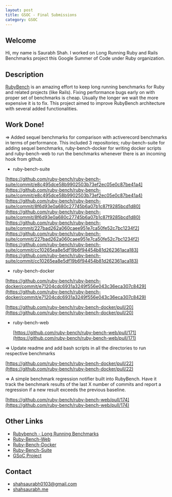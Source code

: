 ```yaml
---
layout: post
title: GSOC - Final Submissions
category: GSOC
---
```


## <b> Welcome </b>

Hi, my name is Saurabh Shah. I worked on Long Running Ruby and Rails Benchmarks project this Google Summer of Code under Ruby organization.

## <b> Description </b>

[RubyBench](https://rubybench.org/) is an amazing effort to keep long running benchmarks for Ruby and related projects (like Rails). Fixing performance bugs early on with proper set of benchmarks is cheap. Usually the longer we wait the more expensive it is to fix. This project aimed to improve RubyBench architecture with several added functionalities.

## <b> Work Done! </b>

=> Added sequel benchmarks for comparison with activerecord benchmarks in terms of performance. This included 3 repositories; ruby-bench-suite for adding sequel benchmarks, ruby-bench-docker for writing docker scripts and ruby-bench-web to run the benchmarks whenever there is an incoming hook from github.


  * ruby-bench-suite

  [https://github.com/ruby-bench/ruby-bench-suite/commit/e8c495dce58b9902503b73ef2ec05e0c87be41a4](https://github.com/ruby-bench/ruby-bench-suite/commit/e8c495dce58b9902503b73ef2ec05e0c87be41a4)
  [https://github.com/ruby-bench/ruby-bench-suite/commit/8f6d93e0a680c27745b6a07b1c87f9285bcd1d80](https://github.com/ruby-bench/ruby-bench-suite/commit/8f6d93e0a680c27745b6a07b1c87f9285bcd1d80)
  [https://github.com/ruby-bench/ruby-bench-suite/commit/227bad262a060caee951e7ca50fe52c7bc1234f2](https://github.com/ruby-bench/ruby-bench-suite/commit/227bad262a060caee951e7ca50fe52c7bc1234f2)
  [https://github.com/ruby-bench/ruby-bench-suite/commit/cc10265ea8e5df19b6f94454b81d262361aca183](https://github.com/ruby-bench/ruby-bench-suite/commit/cc10265ea8e5df19b6f94454b81d262361aca183)

  * ruby-bench-docker

[https://github.com/ruby-bench/ruby-bench-docker/commit/e71204cdc6931a3249f556e043c36eca307c8429](https://github.com/ruby-bench/ruby-bench-docker/commit/e71204cdc6931a3249f556e043c36eca307c8429)

[https://github.com/ruby-bench/ruby-bench-docker/pull/20](https://github.com/ruby-bench/ruby-bench-docker/pull/20)

  * ruby-bench-web

    [https://github.com/ruby-bench/ruby-bench-web/pull/171](https://github.com/ruby-bench/ruby-bench-web/pull/171)

=> Update readme and add bash scripts in all the directories to run respective benchmarks

  [https://github.com/ruby-bench/ruby-bench-docker/pull/22](https://github.com/ruby-bench/ruby-bench-docker/pull/22)

=> A simple benchmark regression notifier built into RubyBench. Have it track the benchmark results of the last X number of commits and report a regression if a new result exceeds the previous baseline.

  [https://github.com/ruby-bench/ruby-bench-web/pull/174](https://github.com/ruby-bench/ruby-bench-web/pull/174)


## <b> Other Links </b>

* [Rubybench - Long Running Benchmarks](https://rubybench.org/)
* [Ruby-Bench-Web](https://github.com/ruby-bench/ruby-bench-web)
* [Ruby-Bench-Docker](https://github.com/ruby-bench/ruby-bench-docker)
* [Ruby-Bench-Suite](https://github.com/ruby-bench/ruby-bench-suite)
* [GSoC Project](https://summerofcode.withgoogle.com/projects/#5326839702618112)

## <b> Contact </b>

* shahsaurabh0103@gmail.com
* [shahsaurabh.me](http://shahsaurabh.me/)

